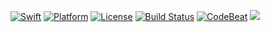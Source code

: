 [![Swift][swift-badge]][swift-url]
[![Platform][platform-badge]][platform-url]
[![License][mit-badge]][mit-url]
[![Build Status][build-status-badge]][build-status-url]
[![CodeBeat][codebeat-badge]][codebeat-url]
[![][linkedin-badge]][linkedin-url]



[swift-badge]: https://img.shields.io/badge/swift-5.3-F05138.svg "Swift 5.3"
[swift-url]: https://swift.org
[platform-badge]: https://badgen.net/badge/platform/ios,macos?list=|
[platform-url]: https://swift.org
[mit-badge]: https://img.shields.io/badge/License-MIT-blue.svg?style=flat
[mit-url]: https://tldrlegal.com/license/mit-license
[build-status-badge]: https://travis-ci.com/carlos21/SwiftChip8.svg?branch=master
[build-status-url]: https://travis-ci.com/carlos21/SwiftChip
[codebeat-badge]: https://codebeat.co/badges/3855d468-22b9-4f3c-93f2-2bbb308d1813
[codebeat-url]: https://codebeat.co/projects/github-com-carlos21-swiftchip8-master
[linkedin-badge]: https://img.shields.io/badge/LinkedIn-0077B5?style=for-the-badge&logo=linkedin&logoColor=white
[linkedin-url]: https://www.linkedin.com/in/carlos-duclos-caballero-5b1aa520/